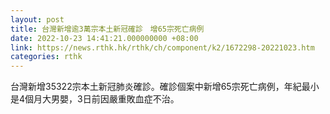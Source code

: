```yaml
---
layout: post
title: 台灣新增逾3萬宗本土新冠確診　增65宗死亡病例
date: 2022-10-23 14:41:21.000000000 +08:00
link: https://news.rthk.hk/rthk/ch/component/k2/1672298-20221023.htm
categories: rthk
---
```


台灣新增35322宗本土新冠肺炎確診。確診個案中新增65宗死亡病例，年紀最小是4個月大男嬰，3日前因嚴重敗血症不治。
